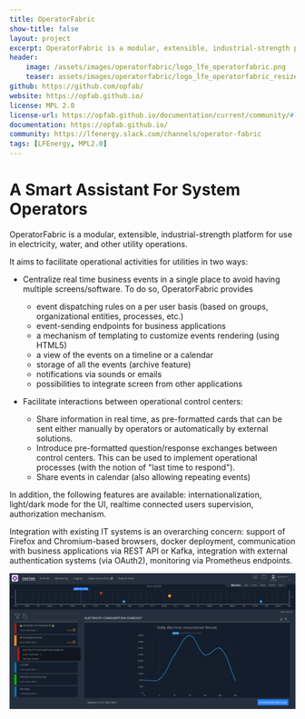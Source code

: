 ```yaml
---
title: OperatorFabric
show-title: false
layout: project
excerpt: OperatorFabric is a modular, extensible, industrial-strength platform for alarming and coordination processes.
header:
    image: /assets/images/operatorfabric/logo_lfe_operatorfabric.png
    teaser: assets/images/operatorfabric/logo_lfe_operatorfabric_resized.png
github: https://github.com/opfab/
website: https://opfab.github.io/
license: MPL 2.0
license-url: https://opfab.github.io/documentation/current/community/#license_and_DCO
documentation: https://opfab.github.io/
community: https://lfenergy.slack.com/channels/operator-fabric
tags: [LFEnergy, MPL2.0]
---
```


# A Smart Assistant For System Operators


OperatorFabric is a modular, extensible, industrial-strength platform for use in electricity, water, and other utility operations.

It aims to facilitate operational activities for utilities in two ways:

* Centralize real time business events in a single place to avoid having multiple screens/software. To do so, OperatorFabric provides 
    * event dispatching rules on a per user basis (based on groups, organizational entities, processes, etc.)
    * event-sending endpoints for business applications 
    * a mechanism of templating to customize events rendering (using HTML5)
    * a view of the events on a timeline or a calendar 
    * storage of all the events (archive feature)
    * notifications via sounds or emails
    * possibilities to integrate screen from other applications

    
* Facilitate interactions between operational control centers:
    * Share information in real time, as pre-formatted cards that can be sent either manually by operators or automatically by external solutions.
    * Introduce pre-formatted question/response exchanges between control centers. This can be used to implement operational processes (with the notion of "last time to respond").  
    * Share events in calendar (also allowing repeating events)

In addition, the following features are available: internationalization, light/dark mode for the UI, realtime connected users supervision, authorization mechanism.

Integration with existing IT systems is an overarching concern: support of Firefox and Chromium-based browsers, docker deployment, communication with business applications via REST API or Kafka, integration with external authentication systems (via OAuth2), monitoring via Prometheus endpoints.

![Feed screen layout](/assets/images/operatorfabric/feed_screenshot.png)
